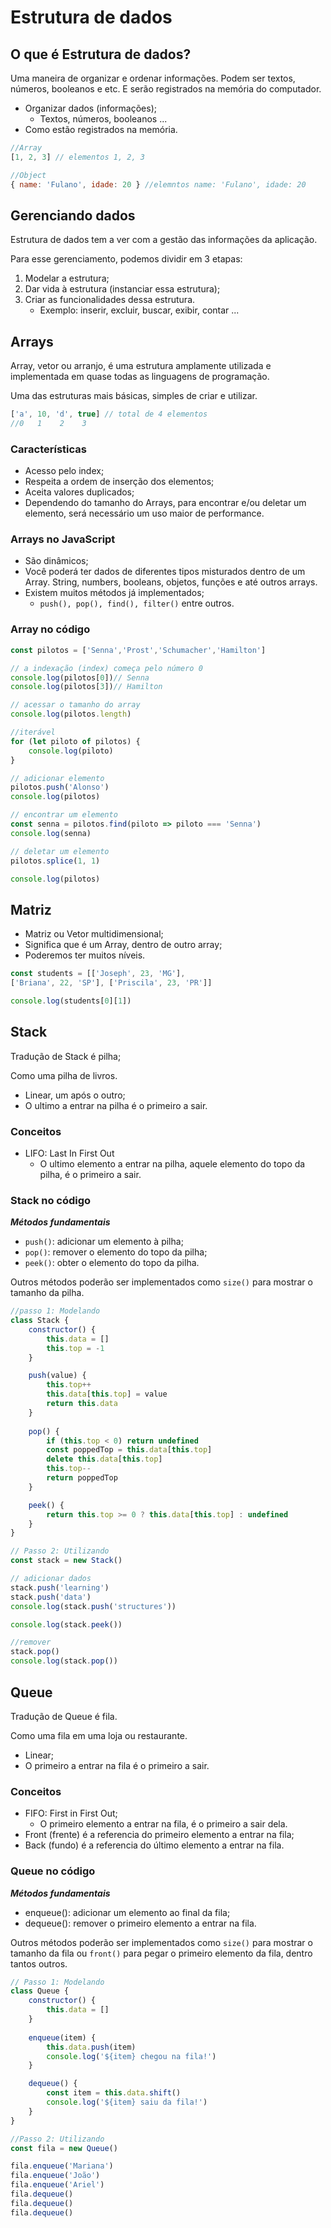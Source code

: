 # Estrutura de dados

## O que é Estrutura de dados?

Uma maneira de organizar e ordenar informações. Podem ser textos, números, booleanos e etc. E serão registrados na memória do computador.

- Organizar dados (informações);
    - Textos, números, booleanos ...
- Como estão registrados na memória.

```jsx
//Array
[1, 2, 3] // elementos 1, 2, 3

//Object
{ name: 'Fulano', idade: 20 } //elemntos name: 'Fulano', idade: 20
```

## Gerenciando dados

Estrutura de dados tem a ver com a gestão das informações da aplicação.

Para esse gerenciamento, podemos dividir em 3 etapas:

1. Modelar a estrutura;
2. Dar vida à estrutura (instanciar essa estrutura);
3. Criar as funcionalidades dessa estrutura.
    - Exemplo: inserir, excluir, buscar, exibir, contar ...

## Arrays

Array, vetor ou arranjo, é uma estrutura amplamente utilizada e implementada em quase todas as linguagens de programação.

Uma das estruturas mais básicas, simples de criar e utilizar.

```jsx
['a', 10, 'd', true] // total de 4 elementos
//0   1    2    3
```

### Características

- Acesso pelo index;
- Respeita a ordem de inserção dos elementos;
- Aceita valores duplicados;
- Dependendo do tamanho do Arrays, para encontrar e/ou deletar um elemento, será necessário um uso maior de performance.

### Arrays no JavaScript

- São dinâmicos;
- Você poderá ter dados de diferentes tipos misturados dentro de um Array. String, numbers, booleans, objetos, funções e até outros arrays.
- Existem muitos métodos já implementados;
    - `push(), pop(), find(), filter()` entre outros.

### Array no código

```jsx
const pilotos = ['Senna','Prost','Schumacher','Hamilton']

// a indexação (index) começa pelo número 0
console.log(pilotos[0])// Senna
console.log(pilotos[3])// Hamilton

// acessar o tamanho do array
console.log(pilotos.length)

//iterável
for (let piloto of pilotos) {
	console.log(piloto)
}

// adicionar elemento
pilotos.push('Alonso')
console.log(pilotos)

// encontrar um elemento
const senna = pilotos.find(piloto => piloto === 'Senna')
console.log(senna)

// deletar um elemento
pilotos.splice(1, 1)

console.log(pilotos)
```

## Matriz

- Matriz ou Vetor multidimensional;
- Significa que é um Array, dentro de outro array;
- Poderemos ter muitos níveis.

```jsx
const students = [['Joseph', 23, 'MG'], 
['Briana', 22, 'SP'], ['Priscila', 23, 'PR']]

console.log(students[0][1])
```

## Stack

Tradução de Stack é pilha;

Como uma pilha de livros.

- Linear, um após o outro;
- O ultimo a entrar na pilha é o primeiro a sair.

### Conceitos

- LIFO: Last In First Out
    - O ultimo elemento a entrar na pilha, aquele elemento do topo da pilha, é o primeiro a sair.

### Stack no código

***Métodos fundamentais***

- `push()`: adicionar um elemento à pilha;
- `pop()`: remover o elemento do topo da pilha;
- `peek()`: obter o elemento do topo da pilha.

Outros métodos poderão ser implementados como `size()` para mostrar o tamanho da pilha.

```jsx
//passo 1: Modelando
class Stack {
	constructor() {
		this.data = []
		this.top = -1
	}

	push(value) {
		this.top++
		this.data[this.top] = value
		return this.data
	}
	
	pop() {
		if (this.top < 0) return undefined
		const poppedTop = this.data[this.top]
		delete this.data[this.top]
		this.top--
		return poppedTop
	}

	peek() {
		return this.top >= 0 ? this.data[this.top] : undefined
	}
}

// Passo 2: Utilizando
const stack = new Stack()

// adicionar dados
stack.push('learning')
stack.push('data')
console.log(stack.push('structures'))

console.log(stack.peek())

//remover
stack.pop()
console.log(stack.pop())
```

## Queue

Tradução de Queue é fila.

Como uma fila em uma loja ou restaurante.

- Linear;
- O primeiro a entrar na fila é o primeiro a sair.

### Conceitos

- FIFO: First in First Out;
    - O primeiro elemento a entrar na fila, é o primeiro a sair dela.
- Front (frente) é a referencia do primeiro elemento a entrar na fila;
- Back (fundo) é a referencia do último elemento a entrar na fila.

### Queue no código

***Métodos fundamentais***

- enqueue(): adicionar um elemento ao final da fila;
- dequeue(): remover o primeiro elemento a entrar na fila.

Outros métodos poderão ser implementados como `size()` para mostrar o tamanho da fila ou `front()` para pegar o primeiro elemento da fila, dentro tantos outros.

```jsx
// Passo 1: Modelando
class Queue {
	constructor() {
		this.data = []
	}
	
	enqueue(item) {
		this.data.push(item)
		console.log('${item} chegou na fila!')
	}

	dequeue() {
		const item = this.data.shift()
		console.log('${item} saiu da fila!')
	}
}

//Passo 2: Utilizando
const fila = new Queue()

fila.enqueue('Mariana')
fila.enqueue('João')
fila.enqueue('Ariel')
fila.dequeue()
fila.dequeue()
fila.dequeue()
```